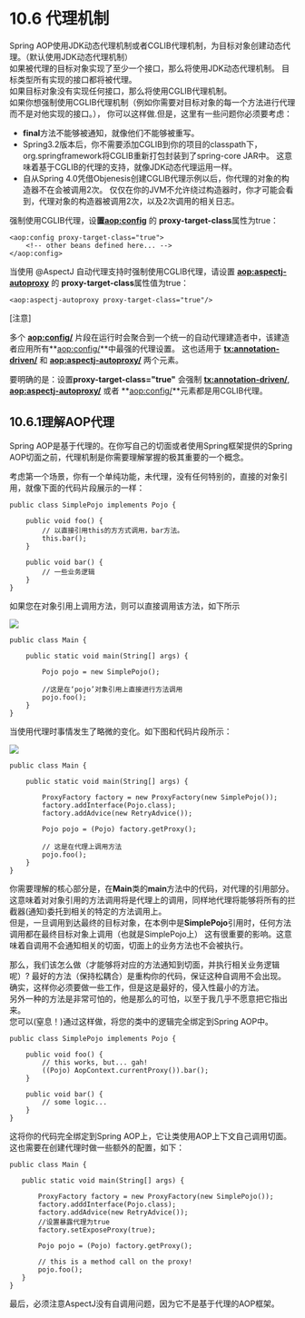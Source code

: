 # 10.6 代理机制

Spring AOP使用JDK动态代理机制或者CGLIB代理机制，为目标对象创建动态代理。（默认使用JDK动态代理机制）  
如果被代理的目标对象实现了至少一个接口，那么将使用JDK动态代理机制。 目标类型所有实现的接口都将被代理。    
如果目标对象没有实现任何接口，那么将使用CGLIB代理机制。    
如果你想强制使用CGLIB代理机制（例如你需要对目标对象的每一个方法进行代理而不是对他实现的接口。），
你可以这样做.但是，这里有一些问题你必须要考虑：
  - **final**方法不能够被通知，就像他们不能够被重写。  
  - Spring3.2版本后，你不需要添加CGLIB到你的项目的classpath下，org.springframework将CGLIB重新打包封装到了spring-core JAR中。
这意味着基于CGLIB的代理的支持，就像JDK动态代理运用一样。  
  - 自从Spring 4.0凭借Objenesis创建CGLIB代理示例以后，你代理的对象的构造器不在会被调用2次。
仅仅在你的JVM不允许绕过构造器时，你才可能会看到，代理对象的构造器被调用2次，以及2次调用的相关日志。  

强制使用CGLIB代理，设**置<aop:config>** 的 **proxy-target-class**属性为true：  

```
<aop:config proxy-target-class="true">
    <!-- other beans defined here... -->
</aop:config>
```
  

当使用 @AspectJ 自动代理支持时强制使用CGLIB代理，请设置 **<aop:aspectj-autoproxy>** 的 **proxy-target-class**属性值为true：

```
<aop:aspectj-autoproxy proxy-target-class="true"/>
```
  
  
[注意]  


多个 **<aop:config/>** 片段在运行时会聚合到一个统一的自动代理建造者中，该建造者应用所有**<aop:config/>**中最强的代理设置。
这也适用于 **<tx:annotation-driven/>** 和 **<aop:aspectj-autoproxy/>** 两个元素。  
  
要明确的是：设置**proxy-target-class="true"** 会强制 **<tx:annotation-driven/>**, **<aop:aspectj-autoproxy/>** 或者 **<aop:config/>**元素都是用CGLIB代理。



## 10.6.1理解AOP代理

Spring AOP是基于代理的。在你写自己的切面或者使用Spring框架提供的Spring AOP切面之前，代理机制是你需要理解掌握的极其重要的一个概念。
  
考虑第一个场景，你有一个单纯功能，未代理，没有任何特别的，直接的对象引用，就像下面的代码片段展示的一样：  

```
public class SimplePojo implements Pojo {

    public void foo() {
        // 以直接引用this的方方式调用，bar方法。
        this.bar();
    }

    public void bar() {
        // 一些业务逻辑
    }
}
```
  

如果您在对象引用上调用方法，则可以直接调用该方法，如下所示

![](https://docs.spring.io/spring/docs/4.3.12.RELEASE/spring-framework-reference/htmlsingle/images/aop-proxy-plain-pojo-call.png)
  
```
public class Main {

    public static void main(String[] args) {

        Pojo pojo = new SimplePojo();

        //这是在‘pojo’对象引用上直接进行方法调用 
        pojo.foo();
    }
}
```
  
  
当使用代理时事情发生了略微的变化。如下图和代码片段所示：

![](https://docs.spring.io/spring/docs/4.3.12.RELEASE/spring-framework-reference/htmlsingle/images/aop-proxy-call.png) 
  
```
public class Main {

    public static void main(String[] args) {

        ProxyFactory factory = new ProxyFactory(new SimplePojo());
        factory.addInterface(Pojo.class);
        factory.addAdvice(new RetryAdvice());

        Pojo pojo = (Pojo) factory.getProxy();

        // 这是在代理上调用方法
        pojo.foo();
    }
}
```  

 
你需要理解的核心部分是，在**Main**类的**main**方法中的代码，对代理的引用部分。  
这意味着对对象引用的方法调用将是代理上的调用，同样地代理将能够将所有的拦截器(通知)委托到相关的特定的方法调用上。  
但是，一旦调用到达最终的目标对象，在本例中是**SimplePojo**引用时，任何方法调用都在最终目标对象上调用（也就是SimplePojo上）
这有很重要的影响。这意味着自调用不会通知相关的切面，切面上的业务方法也不会被执行。


那么，我们该怎么做（才能够将对应的方法通知到切面，并执行相关业务逻辑呢）?
最好的方法（保持松耦合）是重构你的代码，保证这种自调用不会出现。  
确实，这样你必须要做一些工作，但是这是最好的，侵入性最小的方法。    
另外一种的方法是非常可怕的，他是那么的可怕，以至于我几乎不愿意把它指出来。  
您可以(窒息！)通过这样做，将您的类中的逻辑完全绑定到Spring AOP中。  

```
public class SimplePojo implements Pojo {

    public void foo() {
        // this works, but... gah!
        ((Pojo) AopContext.currentProxy()).bar();
    }

    public void bar() {
        // some logic...
    }
}
```

 
 这将你的代码完全绑定到Spring AOP上，它让类使用AOP上下文自己调用切面。 
 这也需要在创建代理时做一些额外的配置，如下：  
 
 ```
 public class Main {

    public static void main(String[] args) {

        ProxyFactory factory = new ProxyFactory(new SimplePojo());
        factory.adddInterface(Pojo.class);
        factory.addAdvice(new RetryAdvice());
		//设置暴露代理为true
        factory.setExposeProxy(true);

        Pojo pojo = (Pojo) factory.getProxy();

        // this is a method call on the proxy!
        pojo.foo();
    }
}
 ```  
 
最后，必须注意AspectJ没有自调用问题，因为它不是基于代理的AOP框架。  
